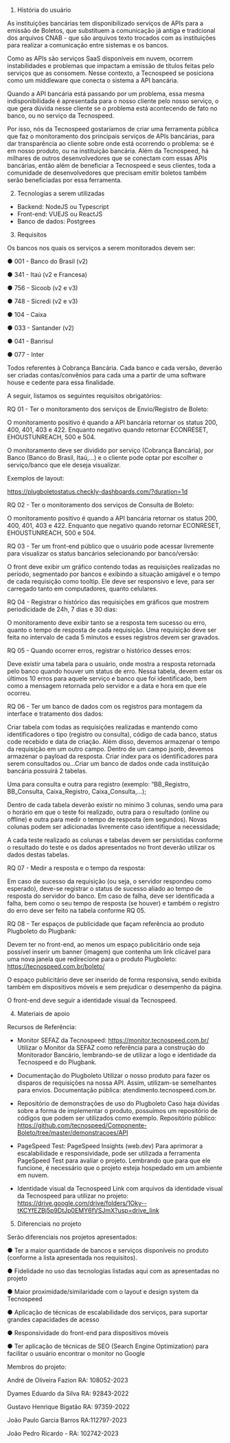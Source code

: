 1. História do usuário

As instituições bancárias tem disponibilizado serviços de APIs para a emissão de
Boletos, que substituem a comunicação já antiga e tradcional dos arquivos CNAB - que são
arquivos texto trocados com as instituições para realizar a comunicação entre sistemas e os
bancos.

Como as APIs são serviços SaaS disponíveis em nuvem, ocorrem instabilidades e
problemas que impactam a emissão de títulos feitas pelo serviços que as consomem. Nesse
contexto, a Tecnospeed se posiciona como um middleware que conecta o sistema a API
bancária.

Quando a API bancária está passando por um problema, essa mesma
indisponibilidade é apresentada para o nosso cliente pelo nosso serviço, o que gera dúvida
nesse cliente se o problema está acontecendo de fato no banco, ou no serviço da
Tecnospeed.

Por isso, nós da Tecnospeed gostaríamos de criar uma ferramenta pública que faz o
monitoramento dos principais serviços de APIs bancárias, para dar transparência ao cliente
sobre onde está ocorrendo o problema: se é em nosso produto, ou na instituição bancária.
Além da Tecnospeed, há milhares de outros desenvolvedores que se conectam com
essas APIs bancárias, então além de beneficiar a Tecnospeed e seus clientes, toda a
comunidade de desenvolvedores que precisam emitir boletos também serão beneficiadas
por essa ferramenta.

2. Tecnologias a serem utilizadas

- Backend: NodeJS ou Typescript
- Front-end: VUEJS ou ReactJS
- Banco de dados: Postgrees





3. Requisitos

Os bancos nos quais os serviços a serem monitorados devem ser:

● 001 - Banco do Brasil (v2)

● 341 - Itaú (v2 e Francesa)

● 756 - Sicoob (v2 e v3)

● 748 - Sicredi (v2 e v3)

● 104 - Caixa

● 033 - Santander (v2)

● 041 - Banrisul

● 077 - Inter


Todos referentes à Cobrança Bancária. Cada banco e cada versão, deverão ser criadas
contas/convênios para cada uma a partir de uma software house e cedente para essa
finalidade.

A seguir, listamos os seguintes requisitos obrigatórios:


RQ 01 - Ter o monitoramento dos serviços de Envio/Registro de Boleto:

O monitoramento positivo é quando a API bancária retornar os status 200, 400,
401, 403 e 422. Enquanto negativo quando retornar ECONRESET, EHOUSTUNREACH,
500 e 504.

O monitoramento deve ser dividido por serviço (Cobrança Bancária), por Banco
(Banco do Brasil, Itaú,...) e o cliente pode optar por escolher o serviço/banco que ele deseja
visualizar.

Exemplos de layout:

https://plugboletostatus.checkly-dashboards.com/?duration=1d


RQ 02 - Ter o monitoramento dos serviços de Consulta de Boleto:

O monitoramento positivo é quando a API bancária retornar os status 200, 400,
401, 403 e 422. Enquanto que negativo quando retornar ECONRESET,
EHOUSTUNREACH, 500 e 504.


RQ 03 - Ter um front-end público que o usuário pode acessar livremente para visualizar os
status bancários selecionando por banco/versão:

O front deve exibir um gráfico contendo todas as requisições realizadas no período,
segmentado por bancos e exibindo a situação amigável e o tempo de cada requisição como
tooltip. Ele deve ser responsivo e leve, para ser carregado tanto em computadores, quanto
celulares.


RQ 04 - Registrar o histórico das requisições em gráficos que mostrem periodicidade de
24h, 7 dias e 30 dias:

O monitoramento deve exibir tanto se a resposta tem sucesso ou erro, quanto o
tempo de resposta de cada requisição. Uma requisição deve ser feita no intervalo de cada 5
minutos e esses registros devem ser gravados.


RQ 05 - Quando ocorrer erros, registrar o histórico desses erros:

Deve existir uma tabela para o usuário, onde mostra a resposta retornada pelo
banco quando houver um status de erro. Nessa tabela, devem estar os últimos 10 erros
para aquele serviço e banco que foi identificado, bem como a mensagem retornada pelo
servidor e a data e hora em que ele ocorreu.


RQ 06 - Ter um banco de dados com os registros para montagem da interface e tratamento
dos dados:

Criar tabela com todas as requisições realizadas e mantendo como identificadores o
tipo (registro ou consulta), código de cada banco, status code recebido e data de criação.
Além disso, devemos armazenar o tempo da requisição em um outro campo. Dentro de um
campo jsonb, devemos armazenar o payload da resposta. Criar index para os
identificadores para serem consultados ou…Criar um banco de dados onde cada instituição 
bancária possuirá 2 tabelas. 

Uma para consulta e outra para registro (exemplo: “BB_Registro, BB_Consulta, Caixa_Registro,
Caixa_Consulta,...);

Dentro de cada tabela deverão existir no mínimo 3 colunas, sendo uma para o
horário em que o teste foi realizado, outra para o resultado (online ou offline) e outra para
medir o tempo de resposta (em segundos). Novas colunas podem ser adicionadas
livremente caso identifique a necessidade;

A cada teste realizado as colunas e tabelas devem ser persistidas conforme o
resultado do teste e os dados apresentados no front deverão utilizar os dados destas
tabelas.


RQ 07 - Medir a resposta e o tempo da resposta:

Em caso de sucesso da requisição (ou seja, o servidor respondeu como esperado),
deve-se registrar o status de sucesso aliado ao tempo de resposta do servidor do banco.
Em caso de falha, deve ser identificada a falha, bem como o seu tempo de resposta (se
houver) e também o registro do erro deve ser feito na tabela conforme RQ 05.


RQ 08 - Ter espaços de publicidade que façam referência ao produto Plugboleto do
Plugbank:

Devem ter no front-end, ao menos um espaço publicitário onde seja possível inserir
um banner (imagem) que contenha um link clicável para uma nova janela que redirecione
para o produto Plugboleto: https://tecnospeed.com.br/boleto/

O espaço publicitário deve ser inserido de forma responsiva, sendo exibida também
em dispositivos móveis e sem prejudicar o desempenho da página.

O front-end deve seguir a identidade visual da Tecnospeed.





4. Materiais de apoio

Recursos de Referência:

- Monitor SEFAZ da Tecnospeed: https://monitor.tecnospeed.com.br/
Utilizar o Monitor da SEFAZ como referência para a construção do Monitorador Bancário,
lembrando-se de utilizar a logo e identidade da Tecnospeed e do Plugbank.

- Documentação do Plugboleto
Utilizar o nosso produto para fazer os disparos de requisições na nossa API. Assim,
utilizam-se semelhantes para envios. Documentação pública:
atendimento.tecnospeed.com.br.

- Repositório de demonstrações de uso do Plugboleto
Caso haja dúvidas sobre a forma de implementar o produto, possuímos um repositório de
códigos que podem ser utilizados como exemplo. Repositório público:
https://github.com/tecnospeed/Componente-Boleto/tree/master/demonstracoes/API

- PageSpeed Test: PageSpeed Insights (web.dev)
Para aprimorar a escalabilidade e responsividade, pode ser utilizada a ferramenta
PageSpeed Test para avaliar o projeto. Lembrando que para que ele funcione, é necessário
que o projeto esteja hospedado em um ambiente em nuvem.

- Identidade visual da Tecnospeed
Link com arquivos da identidade visual da Tecnospeed para utilizar no projeto:
https://drive.google.com/drive/folders/1Oky--tKCYfEZBj5p9DtJp0EMY6fVSJmX?usp=drive_link





5. Diferenciais no projeto

Serão diferenciais nos projetos apresentados:

● Ter a maior quantidade de bancos e serviços disponíveis no produto (conforme a
lista apresentada nos requisitos).

● Fidelidade no uso das tecnologias listadas aqui com as apresentadas no projeto

● Maior proximidade/similaridade com o layout e design system da Tecnospeed

● Aplicação de técnicas de escalabilidade dos serviços, para suportar grandes
capacidades de acesso

● Responsividade do front-end para dispositivos móveis

● Ter aplicação de técnicas de SEO (Search Engine Optimization) para facilitar o
usuário encontrar o monitor no Google



Membros do projeto:

André de Oliveira Fazion RA: 108052-2023

Dyames Eduardo da Silva RA: 92843-2022

Gustavo Henrique Bigatão RA: 97359-2022

João Paulo Garcia Barros RA:112797-2023

João Pedro Ricardo - RA: 102742-2023
